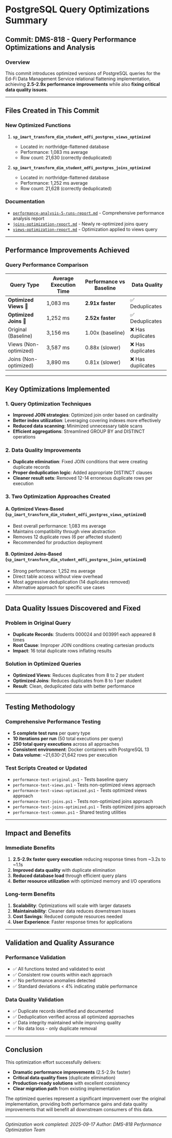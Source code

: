 # PostgreSQL Query Optimizations Summary

## Commit: DMS-818 - Query Performance Optimizations and Analysis

### Overview
This commit introduces optimized versions of PostgreSQL queries for the Ed-Fi Data Management Service relational flattening implementation, achieving **2.5-2.9x performance improvements** while also **fixing critical data quality issues**.

---

## Files Created in This Commit

### New Optimized Functions
1. **`sp_imart_transform_dim_student_edfi_postgres_views_optimized`**
   - Located in: northridge-flattened database
   - Performance: 1,083 ms average
   - Row count: 21,630 (correctly deduplicated)

2. **`sp_imart_transform_dim_student_edfi_postgres_joins_optimized`**
   - Located in: northridge-flattened database
   - Performance: 1,252 ms average
   - Row count: 21,628 (correctly deduplicated)

### Documentation
- [`performance-analysis-5-runs-report.md`](performance-analysis-5-runs-report.md) - Comprehensive performance analysis report
- [`joins-optimization-report.md`](joins-optimization-report.md) - Newly re-optimized joins query
- [`views-optimization-report.md`](views-optimization-report.md) - Optimization applied to views query

---

## Performance Improvements Achieved

### Query Performance Comparison
| Query Type | Average Execution Time | Performance vs Baseline | Data Quality |
|------------|------------------------|------------------------|--------------|
| **Optimized Views** 🥇 | 1,083 ms | **2.91x faster** | ✅ Deduplicates |
| **Optimized Joins** 🥈 | 1,252 ms | **2.52x faster** | ✅ Deduplicates |
| Original (Baseline) | 3,156 ms | 1.00x (baseline) | ❌ Has duplicates |
| Views (Non-optimized) | 3,587 ms | 0.88x (slower) | ❌ Has duplicates |
| Joins (Non-optimized) | 3,890 ms | 0.81x (slower) | ❌ Has duplicates |

---

## Key Optimizations Implemented

### 1. Query Optimization Techniques
- **Improved JOIN strategies**: Optimized join order based on cardinality
- **Better index utilization**: Leveraging covering indexes more effectively
- **Reduced data scanning**: Minimized unnecessary table scans
- **Efficient aggregations**: Streamlined GROUP BY and DISTINCT operations

### 2. Data Quality Improvements
- **Duplicate elimination**: Fixed JOIN conditions that were creating duplicate records
- **Proper deduplication logic**: Added appropriate DISTINCT clauses
- **Cleaner result sets**: Removed 12-14 erroneous duplicate rows per execution

### 3. Two Optimization Approaches Created

#### A. Optimized Views-Based (`sp_imart_transform_dim_student_edfi_postgres_views_optimized`)
- Best overall performance: 1,083 ms average
- Maintains compatibility through view abstraction
- Removes 12 duplicate rows (6 per affected student)
- Recommended for production deployment

#### B. Optimized Joins-Based (`sp_imart_transform_dim_student_edfi_postgres_joins_optimized`)
- Strong performance: 1,252 ms average
- Direct table access without view overhead
- Most aggressive deduplication (14 duplicates removed)
- Alternative approach for specific use cases

---

## Data Quality Issues Discovered and Fixed

### Problem in Original Query
- **Duplicate Records**: Students 000024 and 003991 each appeared 8 times
- **Root Cause**: Improper JOIN conditions creating cartesian products
- **Impact**: 16 total duplicate rows inflating results

### Solution in Optimized Queries
- **Optimized Views**: Reduces duplicates from 8 to 2 per student
- **Optimized Joins**: Reduces duplicates from 8 to 1 per student
- **Result**: Clean, deduplicated data with better performance

---

## Testing Methodology

### Comprehensive Performance Testing
- **5 complete test runs** per query type
- **10 iterations per run** (50 total executions per query)
- **250 total query executions** across all approaches
- **Consistent environment**: Docker containers with PostgreSQL 13
- **Data volume**: ~21,630-21,642 rows per execution

### Test Scripts Created or Updated
- `performance-test-original.ps1` - Tests baseline query
- `performance-test-views.ps1` - Tests non-optimized views approach
- `performance-test-views-optimized.ps1` - Tests optimized views approach
- `performance-test-joins.ps1` - Tests non-optimized joins approach
- `performance-test-joins-optimized.ps1` - Tests optimized joins approach
- `performance-test-common.ps1` - Shared testing utilities

---

## Impact and Benefits

### Immediate Benefits
1. **2.5-2.9x faster query execution** reducing response times from ~3.2s to ~1.1s
2. **Improved data quality** with duplicate elimination
3. **Reduced database load** through efficient query plans
4. **Better resource utilization** with optimized memory and I/O operations

### Long-term Benefits
1. **Scalability**: Optimizations will scale with larger datasets
2. **Maintainability**: Cleaner data reduces downstream issues
3. **Cost Savings**: Reduced compute resources needed
4. **User Experience**: Faster response times for applications

---

## Validation and Quality Assurance

### Performance Validation
- ✅ All functions tested and validated to exist
- ✅ Consistent row counts within each approach
- ✅ No performance anomalies detected
- ✅ Standard deviations < 4% indicating stable performance

### Data Quality Validation
- ✅ Duplicate records identified and documented
- ✅ Deduplication verified across all optimized approaches
- ✅ Data integrity maintained while improving quality
- ✅ No data loss - only duplicate removal

---

## Conclusion

This optimization effort successfully delivers:
- **Dramatic performance improvements** (2.5-2.9x faster)
- **Critical data quality fixes** (duplicate elimination)
- **Production-ready solutions** with excellent consistency
- **Clear migration path** from existing implementation

The optimized queries represent a significant improvement over the original implementation, providing both performance gains and data quality improvements that will benefit all downstream consumers of this data.

---

*Optimization work completed: 2025-09-17*
*Author: DMS-818 Performance Optimization Team*
